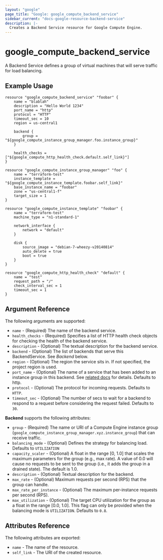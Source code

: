 ```yaml
---
layout: "google"
page_title: "Google: google_compute_backend_service"
sidebar_current: "docs-google-resource-backend-service"
description: |-
  Creates a Backend Service resource for Google Compute Engine.
---
```


# google\_compute\_backend\_service

A Backend Service defines a group of virtual machines that will serve traffic for load balancing.

## Example Usage

```
resource "google_compute_backend_service" "foobar" {
    name = "blablah"
    description = "Hello World 1234"
    port_name = "http"
    protocol = "HTTP"
    timeout_sec = 10
    region = us-central1

    backend {
        group = "${google_compute_instance_group_manager.foo.instance_group}"
    }

    health_checks = ["${google_compute_http_health_check.default.self_link}"]
}

resource "google_compute_instance_group_manager" "foo" {
    name = "terraform-test"
    instance_template = "${google_compute_instance_template.foobar.self_link}"
    base_instance_name = "foobar"
    zone = "us-central1-f"
    target_size = 1
}

resource "google_compute_instance_template" "foobar" {
    name = "terraform-test"
    machine_type = "n1-standard-1"

    network_interface {
        network = "default"
    }

    disk {
        source_image = "debian-7-wheezy-v20140814"
        auto_delete = true
        boot = true
    }
}

resource "google_compute_http_health_check" "default" {
    name = "test"
    request_path = "/"
    check_interval_sec = 1
    timeout_sec = 1
}
```

## Argument Reference

The following arguments are supported:

* `name` - (Required) The name of the backend service.
* `health_checks` - (Required) Specifies a list of HTTP health check objects
    for checking the health of the backend service.
* `description` - (Optional) The textual description for the backend service.
* `backend` - (Optional) The list of backends that serve this BackendService. See *Backend* below.
* `region` - (Optional) The region the service sits in. If not specified, the project region is used.
* `port_name` - (Optional) The name of a service that has been added to
	an instance group in this backend. See [related docs](https://cloud.google.com/compute/docs/instance-groups/#specifying_service_endpoints)
    for details. Defaults to http.
* `protocol` - (Optional) The protocol for incoming requests. Defaults to `HTTP`.
* `timeout_sec` - (Optional) The number of secs to wait for a backend to respond
	to a request before considering the request failed. Defaults to `30`.

**Backend** supports the following attributes:

* `group` - (Required) The name or URI of a Compute Engine instance group (`google_compute_instance_group_manager.xyz.instance_group`) that can receive traffic.
* `balancing_mode` - (Optional) Defines the strategy for balancing load. Defaults to `UTILIZATION`
* `capacity_scaler` - (Optional) A float in the range [0, 1.0] that scales the maximum parameters for the group (e.g., max rate). A value of 0.0 will cause no requests to be sent to the group (i.e., it adds the group in a drained state). The default is 1.0.
* `description` - (Optional) Textual description for the backend.
* `max_rate` - (Optional) Maximum requests per second (RPS) that the group can handle.
* `max_rate_per_instance` - (Optional) The maximum per-instance requests per second (RPS).
* `max_utilization` - (Optional) The target CPU utilization for the group as a float in the range [0.0, 1.0]. This flag can only be provided when the balancing mode is `UTILIZATION`. Defaults to `0.8`.

## Attributes Reference

The following attributes are exported:

* `name` - The name of the resource.
* `self_link` - The URI of the created resource.

